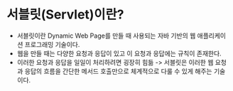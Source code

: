 # 서블릿(Servlet)이란?

- 서블릿이란 Dynamic Web Page를 만들 때 사용되는 자바 기반의 웹 애플리케이션 프로그래밍 기술이다.
- 웹을 만들 때는 다양한 요청과 응답이 있고 이 요청과 응답에는 규칙이 존재한다.
- 이러한 요청과 응답을 일일이 처리하려면 굉장히 힘듦 -> 서블릿은 이러한 웹 요청과 응답의 흐름을 간단한 메서드 호출만으로 체계적으로 다룰 수 있게 해주는 기술이다.
